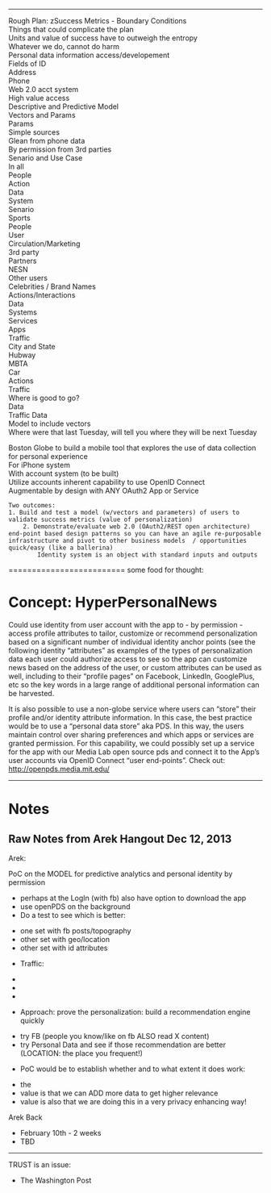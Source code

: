 

------------
Rough Plan: 
zSuccess Metrics - 
Boundary Conditions  
Things that could complicate the plan  
Units and value of success have to outweigh the entropy  
Whatever we do, cannot do harm  
Personal data information access/developement  
Fields of ID  
Address  
Phone  
Web 2.0 acct system  
High value access  
Descriptive and Predictive Model  
Vectors and Params  
Params  
Simple sources  
Glean from phone data  
By permission from 3rd parties  
Senario and Use Case   
In all  
People  
Action  
Data   
System    
Senario  
Sports   
People 	 
User  
Circulation/Marketing   
3rd party   
Partners   
NESN  
Other users  
Celebrities / Brand Names 	  
Actions/Interactions  
Data  
Systems  
Services   
Apps  
Traffic  
City and State  
Hubway  
MBTA  
Car  
Actions  
Traffic  
Where is good to go?   
Data  
Traffic Data  
Model to include vectors   
Where were that last Tuesday, will tell you where they will be next Tuesday 

Boston Globe to build a mobile tool that explores the use of data collection for personal experience  
	For iPhone system  
	With account system (to be built)  
	Utilize accounts inherent capability to use OpenID Connect  
	Augmentable by design with ANY OAuth2 App or Service 
	
	Two outcomes:   
  	1. Build and test a model (w/vectors and parameters) of users to validate success metrics (value of personalization)   
		2. Demonstrate/evaluate web 2.0 (OAuth2/REST open architecture) end-point based design patterns so you can have an agile re-purposable infrastructure and pivot to other business models  / opportunities quick/easy (like a ballerina) 
			Identity system is an object with standard inputs and outputs 




=========================
some food for thought:


# Concept: HyperPersonalNews

Could use identity from user account with the app to - by permission - access profile attributes to tailor, customize or recommend personalization based on a significant number of individual identity anchor points (see the following identity “attributes” as examples of the types of personalization data each user could authorize access to see so the app can customize news based on the address of the user, or custom attributes can be used as well, including to their “profile pages” on Facebook, LinkedIn, GooglePlus, etc so the key words in a large range of additional personal information can be harvested.  
 
It is also possible to use a non-globe service where users can “store” their profile and/or identity attribute information.  In this case, the best practice would be to use a “personal data store” aka PDS.  In this way, the users maintain control over sharing preferences and which apps or services are granted permission.  For this capability, we could possibly set up a service for the app with our Media Lab open source pds and connect it to the App’s user accounts via OpenID Connect “user end-points”.  Check out: http://openpds.media.mit.edu/ 


_____________
# Notes

## Raw Notes from Arek Hangout Dec 12, 2013

Arek:

PoC on the MODEL for predictive analytics and personal identity by permission

* perhaps at the LogIn (with fb) also have option to download the app
* use openPDS on the background
* Do a test to see which is better:
 - one set with fb posts/topography 
 - other set with geo/location
 - other set with id attributes

* Traffic:
 -
 -
 -

* Approach: prove the personalization: build a recommendation engine quickly
 - try FB (people you know/like on fb ALSO read X content)
 - try Personal Data and see if those recommendation are better (LOCATION: the place you frequent!)

* PoC would be to establish whether and to what extent it does work:
 - the 
- value is that we can ADD more data to get higher relevance 
- value is also that we are doing this in a very privacy enhancing way!

Arek Back 
* February 10th - 2 weeks
* TBD

-----
TRUST is an issue:
* The Washington Post 
